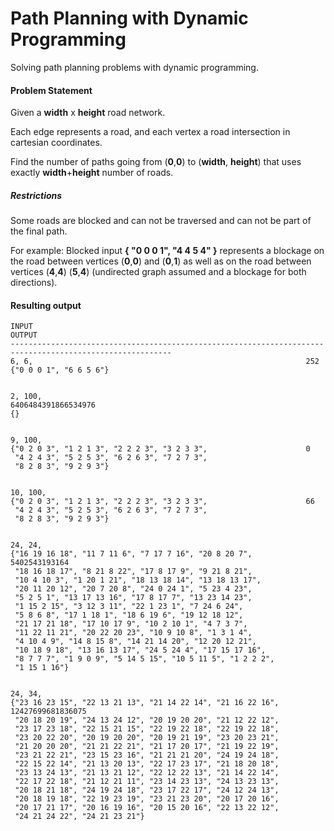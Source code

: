 Path Planning with Dynamic Programming
===================
Solving path planning problems with dynamic programming.


#### Problem Statement
Given a **width** x **height** road network. 

Each edge represents a road, and each vertex a road intersection in cartesian coordinates.

Find the number of paths going from (**0**,**0**) to (**width**, **height**) that uses exactly **width**+**height** number of roads. 

##### Restrictions 
Some roads are blocked and can not be traversed and can not be part of the final path. 

For example: Blocked input **{ "0 0 0 1", "4 4 5 4" }** represents a blockage on the road between vertices (**0**,**0**) and (**0**,**1**) as well as on the road between vertices (**4**,**4**) (**5**,**4**) (undirected graph assumed and a blockage for both directions).


#### Resulting output


```
INPUT                                                             OUTPUT
----------------------------------------------------------------------------------------------------------
6, 6,                                                             252
{"0 0 0 1", "6 6 5 6"}


2, 100,                                                           6406484391866534976      
{}


9, 100, 
{"0 2 0 3", "1 2 1 3", "2 2 2 3", "3 2 3 3",                      0
 "4 2 4 3", "5 2 5 3", "6 2 6 3", "7 2 7 3", 
 "8 2 8 3", "9 2 9 3"}


10, 100, 
{"0 2 0 3", "1 2 1 3", "2 2 2 3", "3 2 3 3",                      66
 "4 2 4 3", "5 2 5 3", "6 2 6 3", "7 2 7 3", 
 "8 2 8 3", "9 2 9 3"} 


24, 24, 
{"16 19 16 18", "11 7 11 6", "7 17 7 16", "20 8 20 7",            5402543193164
 "18 16 18 17", "8 21 8 22", "17 8 17 9", "9 21 8 21", 
 "10 4 10 3", "1 20 1 21", "18 13 18 14", "13 18 13 17", 
 "20 11 20 12", "20 7 20 8", "24 0 24 1", "5 23 4 23", 
 "5 2 5 1", "13 17 13 16", "17 8 17 7", "13 23 14 23", 
 "1 15 2 15", "3 12 3 11", "22 1 23 1", "7 24 6 24", 
 "5 8 6 8", "17 1 18 1", "18 6 19 6", "19 12 18 12", 
 "21 17 21 18", "17 10 17 9", "10 2 10 1", "4 7 3 7", 
 "11 22 11 21", "20 22 20 23", "10 9 10 8", "1 3 1 4", 
 "4 10 4 9", "14 8 15 8", "14 21 14 20", "12 20 12 21", 
 "10 18 9 18", "13 16 13 17", "24 5 24 4", "17 15 17 16", 
 "8 7 7 7", "1 9 0 9", "5 14 5 15", "10 5 11 5", "1 2 2 2", 
 "1 15 1 16"}


24, 34, 
{"23 16 23 15", "22 13 21 13", "21 14 22 14", "21 16 22 16",      12427699681836075
 "20 18 20 19", "24 13 24 12", "20 19 20 20", "21 12 22 12", 
 "23 17 23 18", "22 15 21 15", "22 19 22 18", "22 19 22 18", 
 "23 20 22 20", "20 19 20 20", "20 19 21 19", "23 20 23 21", 
 "21 20 20 20", "21 21 22 21", "21 17 20 17", "21 19 22 19", 
 "23 21 22 21", "23 15 23 16", "21 21 21 20", "24 19 24 18", 
 "22 15 22 14", "21 13 20 13", "22 17 23 17", "21 18 20 18", 
 "23 13 24 13", "21 13 21 12", "22 12 22 13", "21 14 22 14", 
 "22 17 22 18", "21 12 21 11", "23 14 23 13", "24 13 23 13", 
 "20 18 21 18", "24 19 24 18", "23 17 22 17", "24 12 24 13", 
 "20 18 19 18", "22 19 23 19", "23 21 23 20", "20 17 20 16", 
 "20 17 21 17", "20 16 19 16", "20 15 20 16", "22 13 22 12", 
 "24 21 24 22", "24 21 23 21"}

```


